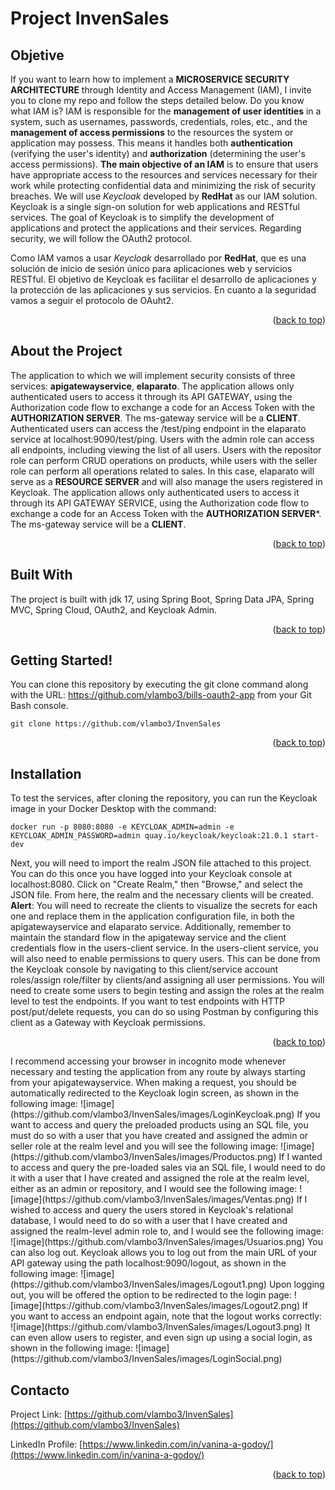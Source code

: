<a name="readme-top"></a>
# Project InvenSales
## Objetive
If you want to learn how to implement a **MICROSERVICE SECURITY ARCHITECTURE** through Identity and Access Management (IAM), I invite you to clone my repo and follow the steps detailed below.
Do you know what IAM is? IAM is responsible for the **management of user identities** in a system, such as usernames, passwords, credentials, roles, etc., and the **management of access permissions** to the resources the system or application may possess.
This means it handles both **authentication** (verifying the user's identity) and **authorization** (determining the user's access permissions).
**The main objective of an IAM** is to ensure that users have appropriate access to the resources and services necessary for their work while protecting confidential data and minimizing the risk of security breaches.
We will use *Keycloak* developed by **RedHat** as our IAM solution. Keycloak is a single sign-on solution for web applications and RESTful services. The goal of Keycloak is to simplify the development of applications and protect the applications and their services. Regarding security, we will follow the OAuth2 protocol.

Como IAM vamos a usar *Keycloak* desarrollado por **RedHat**, que es una solución de inicio de sesión único para aplicaciones web y servicios RESTful. El objetivo de Keycloak es facilitar el desarrollo de aplicaciones y la protección de las aplicaciones y sus servicios. 
En cuanto a la seguridad vamos a seguir el protocolo de OAuht2.	

<p align="right">(<a href="#readme-top">back to top</a>)</p>

<!-- ABOUT THE PROJECT -->
## About the Project
The application to which we will implement security consists of three services: **apigatewayservice**, **elaparato**.
The application allows only authenticated users to access it through its API GATEWAY, using the Authorization code flow to exchange a code for an Access Token with the **AUTHORIZATION SERVER**. The ms-gateway service will be a **CLIENT**.
Authenticated users can access the /test/ping endpoint in the elaparato service at localhost:9090/test/ping. Users with the admin role can access all endpoints, including viewing the list of all users. Users with the repositor role can perform CRUD operations on products, while users with the seller role can perform all operations related to sales. In this case, elaparato will serve as a **RESOURCE SERVER** and will also manage the users registered in Keycloak.
The application allows only authenticated users to access it through its API GATEWAY SERVICE, using the Authorization code flow to exchange a code for an Access Token with the **AUTHORIZATION SERVER***. The ms-gateway service will be a **CLIENT**.
<p align="right">(<a href="#readme-top">back to top</a>)</p>

## Built With
The project is built with jdk 17, using Spring Boot, Spring Data JPA, Spring MVC, Spring Cloud, OAuth2, and Keycloak Admin.
<p align="right">(<a href="#readme-top">back to top</a>)</p>

<!-- GETTING STARTED -->
## Getting Started!
You can clone this repository by executing the git clone command along with the URL: https://github.com/vlambo3/bills-oauth2-app from your Git Bash console.
  ```
  git clone https://github.com/vlambo3/InvenSales
  ```
<p align="right">(<a href="#readme-top">back to top</a>)</p>

## Installation
To test the services, after cloning the repository, you can run the Keycloak image in your Docker Desktop with the command:
  ```
  docker run -p 8080:8080 -e KEYCLOAK_ADMIN=admin -e KEYCLOAK_ADMIN_PASSWORD=admin quay.io/keycloak/keycloak:21.0.1 start-dev
  ```
Next, you will need to import the realm JSON file attached to this project. You can do this once you have logged into your Keycloak console at localhost:8080. Click on "Create Realm," then "Browse," and select the JSON file. From here, the realm and the necessary clients will be created.
**Alert**: You will need to recreate the clients to visualize the secrets for each one and replace them in the application configuration file, in both the apigatewayservice and elaparato service. Additionally, remember to maintain the standard flow in the apigateway service and the client credentials flow in the users-client service. In the users-client service, you will also need to enable permissions to query users. This can be done from the Keycloak console by navigating to this client/service account roles/assign role/filter by clients/and assigning all user permissions.
You will need to create some users to begin testing and assign the roles at the realm level to test the endpoints. If you want to test endpoints with HTTP post/put/delete requests, you can do so using Postman by configuring this client as a Gateway with Keycloak permissions.
<p align="right">(<a href="#readme-top">back to top</a>)</p>
I recommend accessing your browser in incognito mode whenever necessary and testing the application from any route by always starting from your apigatewayservice. When making a request, you should be automatically redirected to the Keycloak login screen, as shown in the following image:
![image](https://github.com/vlambo3/InvenSales/images/LoginKeycloak.png)
If you want to access and query the preloaded products using an SQL file, you must do so with a user that you have created and assigned the admin or seller role at the realm level and you will see the following image:
![image](https://github.com/vlambo3/InvenSales/images/Productos.png)
If I wanted to access and query the pre-loaded sales via an SQL file, I would need to do it with a user that I have created and assigned the role at the realm level, either as an admin or repository, and I would see the following image:
![image](https://github.com/vlambo3/InvenSales/images/Ventas.png)
If I wished to access and query the users stored in Keycloak's relational database, I would need to do so with a user that I have created and assigned the realm-level admin role to, and I would see the following image:
![image](https://github.com/vlambo3/InvenSales/images/Usuarios.png)
You can also log out. Keycloak allows you to log out from the main URL of your API gateway using the path localhost:9090/logout, as shown in the following image:
![image](https://github.com/vlambo3/InvenSales/images/Logout1.png)
Upon logging out, you will be offered the option to be redirected to the login page:
![image](https://github.com/vlambo3/InvenSales/images/Logout2.png)
If you want to access an endpoint again, note that the logout works correctly:
![image](https://github.com/vlambo3/InvenSales/images/Logout3.png)
It can even allow users to register, and even sign up using a social login, as shown in the following image:
![image](https://github.com/vlambo3/InvenSales/images/LoginSocial.png)

## Contacto

Project Link: [https://github.com/vlambo3/InvenSales](https://github.com/vlambo3/InvenSales)

LinkedIn Profile: [https://www.linkedin.com/in/vanina-a-godoy/](https://www.linkedin.com/in/vanina-a-godoy/)

<p align="right">(<a href="#readme-top">back to top</a>)</p>

